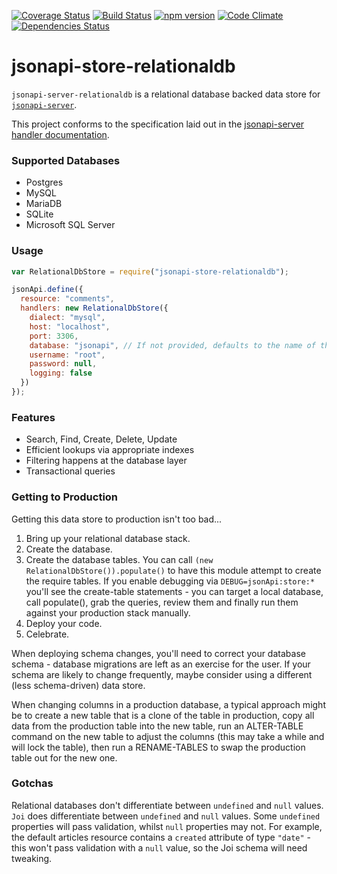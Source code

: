 [![Coverage Status](https://coveralls.io/repos/holidayextras/jsonapi-store-relationaldb/badge.svg?branch=master&service=github)](https://coveralls.io/github/holidayextras/jsonapi-store-relationaldb?branch=master)
[![Build Status](https://travis-ci.org/holidayextras/jsonapi-store-relationaldb.svg?branch=master)](https://travis-ci.org/holidayextras/jsonapi-store-relationaldb)
[![npm version](https://badge.fury.io/js/jsonapi-store-relationaldb.svg)](http://badge.fury.io/js/jsonapi-store-relationaldb)
[![Code Climate](https://codeclimate.com/github/holidayextras/jsonapi-store-relationaldb/badges/gpa.svg)](https://codeclimate.com/github/holidayextras/jsonapi-store-relationaldb)
[![Dependencies Status](https://david-dm.org/holidayextras/jsonapi-store-relationaldb.svg)](https://david-dm.org/holidayextras/jsonapi-store-relationaldb)


# jsonapi-store-relationaldb

`jsonapi-server-relationaldb` is a relational database backed data store for [`jsonapi-server`](https://github.com/holidayextras/jsonapi-server).

This project conforms to the specification laid out in the [jsonapi-server handler documentation](https://github.com/holidayextras/jsonapi-server/blob/master/documentation/handlers.md).

### Supported Databases

 * Postgres
 * MySQL
 * MariaDB
 * SQLite
 * Microsoft SQL Server

### Usage

```javascript
var RelationalDbStore = require("jsonapi-store-relationaldb");

jsonApi.define({
  resource: "comments",
  handlers: new RelationalDbStore({
    dialect: "mysql",
    host: "localhost",
    port: 3306,
    database: "jsonapi", // If not provided, defaults to the name of the resource
    username: "root",
    password: null,
    logging: false
  })
});
```

### Features

 * Search, Find, Create, Delete, Update
 * Efficient lookups via appropriate indexes
 * Filtering happens at the database layer
 * Transactional queries


### Getting to Production

Getting this data store to production isn't too bad...

1. Bring up your relational database stack.
2. Create the database.
3. Create the database tables. You can call `(new RelationalDbStore()).populate()` to have this module attempt to create the require tables. If you enable debugging via `DEBUG=jsonApi:store:*` you'll see the create-table statements - you can target a local database, call populate(), grab the queries, review them and finally run them against your production stack manually.
3. Deploy your code.
4. Celebrate.

When deploying schema changes, you'll need to correct your database schema - database migrations are left as an exercise for the user. If your schema are likely to change frequently, maybe consider using a different (less schema-driven) data store.

When changing columns in a production database, a typical approach might be to create a new table that is a clone of the table in production, copy all data from the production table into the new table, run an ALTER-TABLE command on the new table to adjust the columns (this may take a while and will lock the table), then run a RENAME-TABLES to swap the production table out for the new one.

### Gotchas

Relational databases don't differentiate between `undefined` and `null` values. `Joi` does differentiate between `undefined` and `null` values. Some `undefined` properties will pass validation, whilst `null` properties may not. For example, the default articles resource contains a `created` attribute of type `"date"` - this won't pass validation with a `null` value, so the Joi schema will need tweaking.
